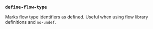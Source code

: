 ### `define-flow-type`

Marks flow type identifiers as defined. Useful when using flow library definitions and `no-undef`.
